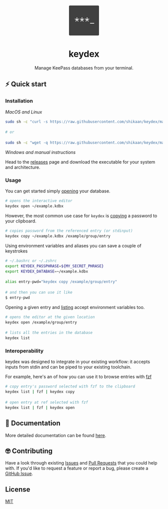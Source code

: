 <p align="center">
  <img width="96" height="96" src="./docs/96x96.png" alt="logo">
</p>

<h1 align="center">keydex</h1>

<p align="center">
Manage KeePass databases from your terminal.
</p>

## ⚡️ Quick start

### Installation

_MacOS and Linux_
```sh
sudo sh -c "curl -s https://raw.githubusercontent.com/shikaan/keydex/main/install.sh | sh -"

# or

sudo sh -c "wget -q https://raw.githubusercontent.com/shikaan/keydex/main/install.sh -O- | sh -"
```

_Windows and manual instructions_

Head to the [releases](https://github.com/shikaan/keydex/releases) page and download the executable for your system and architecture.

### Usage

You can get started simply [opening](./docs/keydex_open.md) your database.

```sh
# opens the interactive editor
keydex open ~/example.kdbx
```

However, the most common use case for `keydex` is [copying](./docs/keydex_copy.md) a password to your clipboard.

```sh
# copies password from the referenced entry (or stdinput)
keydex copy ~/example.kdbx /example/group/entry
```

Using environment variables and aliases you can save a couple of keystrokes

```sh
# ~/.bashrc or ~/.zshrc
export KEYDEX_PASSPHRASE=${MY_SECRET_PHRASE}
export KEYDEX_DATABASE=~/example.kdbx

alias entry-pwd="keydex copy /example/group/entry"

# and then you can use it like
$ entry-pwd
```

Opening a given entry and [listing](./docs/keydex_list.md) accept environment variables too.

```sh
# opens the editor at the given location
keydex open /example/group/entry

# lists all the entries in the database
keydex list
```

### Interoperability

keydex was designed to integrate in your existing workflow: it accepts inputs from stdin and can be piped to your existing toolchain. 

For example, here's an of how you can use it to browse entries with [fzf](https://github.com/junegunn/fzf)

```sh
# copy entry's password selected with fzf to the clipboard
keydex list | fzf | keydex copy  

# open entry at ref selected with fzf
keydex list | fzf | keydex open  
```

## 📄 Documentation

More detailed documentation can be found [here](./docs/keydex.md).


## 🤓 Contributing

Have a look through existing [Issues](https://github.com/shikaan/keydex/issues) and [Pull Requests](https://github.com/shikaan/keydex/pulls) that you could help with. If you'd like to request a feature or report a bug, please create a [GitHub Issue](https://github.com/shikaan/keydex/issues).

## License

[MIT](./LICENSE)
